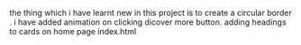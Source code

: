the thing which i have learnt new in this project is to create a circular border .
i have added animation on clicking dicover more button.
adding headings to cards on home page index.html